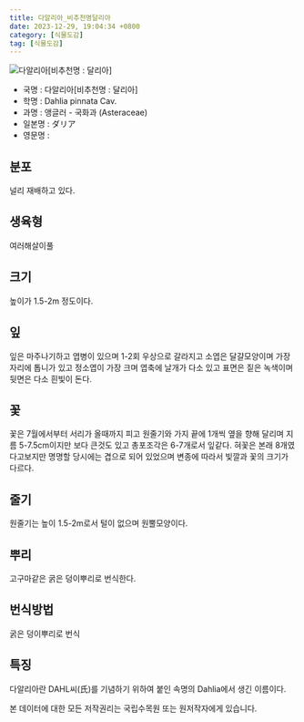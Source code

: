 ```yaml
---
title: 다알리아_비추천명달리아
date: 2023-12-29, 19:04:34 +0800
category: [식물도감]
tag: [식물도감]
---
```




![다알리아[비추천명 : 달리아]](http://www.nature.go.kr/fileUpload/plants/basic/Compositae/Dahlia/10049/10049_1_th2.jpg)
- 국명 : 다알리아[비추천명 : 달리아]
- 학명 : Dahlia pinnata Cav.
- 과명 : 앵글러 - 국화과 (Asteraceae)
- 일본명 : ダリア
- 영문명 : 


## 분포
널리 재배하고 있다.
## 생육형
여러해살이풀
## 크기
높이가 1.5-2m 정도이다.
## 잎
잎은 마주나기하고 엽병이 있으며 1-2회 우상으로 갈라지고 소엽은 달걀모양이며 가장자리에 톱니가 있고 정소엽이 가장 크며 엽축에 날개가 다소 있고 표면은 짙은 녹색이며 뒷면은 다소 흰빛이 돈다.
## 꽃
꽃은 7월에서부터 서리가 올때까지 피고 원줄기와 가지 끝에 1개씩 옆을 향해 달리며 지름 5-7.5cm이지만 보다 큰것도 있고 총포조각은 6-7개로서 잎같다. 혀꽃은 본래 8개였다고보지만 명명할 당시에는 겹으로 되어 있었으며 변종에 따라서 빛깔과 꽃의 크기가 다르다.
## 줄기
원줄기는 높이 1.5-2m로서 털이 없으며 원뿔모양이다.
## 뿌리
고구마같은 굵은 덩이뿌리로 번식한다.
## 번식방법
굵은 덩이뿌리로 번식
## 특징
다알리아란 DAHL씨(氏)를 기념하기 위하여 붙인 속명의 Dahlia에서 생긴 이름이다.






본 데이터에 대한 모든 저작권리는 국립수목원 또는 원저작자에게 있습니다.
